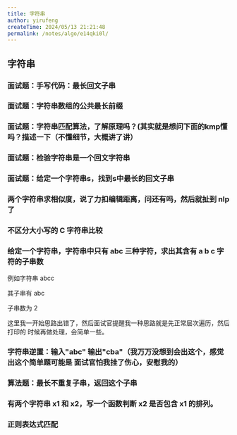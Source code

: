 ```yaml
---
title: 字符串
author: yirufeng
createTime: 2024/05/13 21:21:48
permalink: /notes/algo/e14qki0l/
---
```



## 字符串
### 面试题：手写代码：最长回文子串
### 面试题：字符串数组的公共最长前缀
### 面试题：字符串匹配算法，了解原理吗？(其实就是想问下面的kmp懂吗？描述一下（不懂细节，大概讲了讲）
### 面试题：检验字符串是一个回文字符串
### 面试题：给定一个字符串s，找到s中最长的回文子串
### 两个字符串求相似度，说了力扣编辑距离，问还有吗，然后就扯到 nlp 了

###  不区分大小写的 C 字符串比较


### 给定一个字符串，字符串中只有 abc 三种字符，求出其含有 a b c 字符的子串数

例如字符串 abcc

其子串有 abc

子串数为 2


这里我一开始思路出错了，然后面试官提醒我一种思路就是先正常层次遍历，然后打印的 时候再做处理，会简单一些。

### 字符串逆置：输入"abc" 输出"cba"（我万万没想到会出这个，感觉出这个简单题可能是 面试官怕我挂了伤心，安慰我的）
### 算法题：最长不重复子串，返回这个子串

### 有两个字符串 x1 和 x2，写一个函数判断 x2 是否包含 x1 的排列。

### 正则表达式匹配

